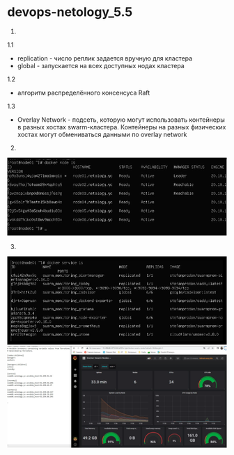 # devops-netology_5.5
1. 

1.1
- replication - число реплик задается вручную для кластера  
- global - запускается на всех доступных нодах кластера  

1.2  
- алгоритм распределённого консенсуса Raft  

1.3  
- Overlay Network - подсеть, которую могут использовать контейнеры в разных хостах swarm-кластера. Контейнеры на разных физических хостах могут обмениваться данными по overlay network  


2.  
![img_2.png](img_2.png)  

3. 

![img.png](img.png)  
![img_1.png](img_1.png)



